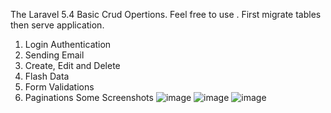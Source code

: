 The Laravel 5.4 Basic Crud Opertions. Feel free to use .
First migrate tables then serve application.
  1) Login Authentication
  2) Sending Email
  3) Create, Edit and Delete
  4) Flash Data
  5) Form Validations
  6) Paginations
Some Screenshots
![image](https://user-images.githubusercontent.com/74889807/130729256-c694c793-6ded-4279-8f54-2413e36efec3.png)
![image](https://user-images.githubusercontent.com/74889807/130729411-59d902ee-dd79-4c0b-a63e-518105f652dc.png)
![image](https://user-images.githubusercontent.com/74889807/130905436-7639c184-eaa9-4ff1-89eb-04a5042a8337.png)


